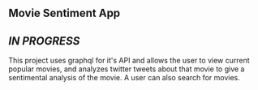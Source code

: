 
## Movie Sentiment App

## *IN PROGRESS*

This project uses graphql for it's API and allows the user to view current popular movies, and analyzes twitter tweets about that movie to give a sentimental analysis of the movie.  A user can also search for movies.
